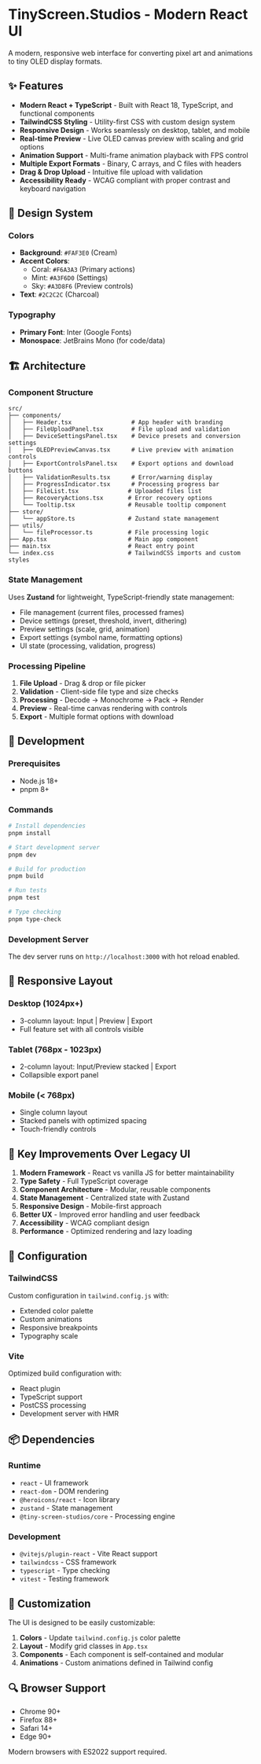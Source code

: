 # TinyScreen.Studios - Modern React UI

A modern, responsive web interface for converting pixel art and animations to tiny OLED display formats.

## ✨ Features

- **Modern React + TypeScript** - Built with React 18, TypeScript, and functional components
- **TailwindCSS Styling** - Utility-first CSS with custom design system
- **Responsive Design** - Works seamlessly on desktop, tablet, and mobile
- **Real-time Preview** - Live OLED canvas preview with scaling and grid options
- **Animation Support** - Multi-frame animation playback with FPS control
- **Multiple Export Formats** - Binary, C arrays, and C files with headers
- **Drag & Drop Upload** - Intuitive file upload with validation
- **Accessibility Ready** - WCAG compliant with proper contrast and keyboard navigation

## 🎨 Design System

### Colors
- **Background**: `#FAF3E0` (Cream)
- **Accent Colors**:
  - Coral: `#F6A3A3` (Primary actions)
  - Mint: `#A3F6D0` (Settings)
  - Sky: `#A3D8F6` (Preview controls)
- **Text**: `#2C2C2C` (Charcoal)

### Typography
- **Primary Font**: Inter (Google Fonts)
- **Monospace**: JetBrains Mono (for code/data)

## 🏗️ Architecture

### Component Structure
```
src/
├── components/
│   ├── Header.tsx                 # App header with branding
│   ├── FileUploadPanel.tsx        # File upload and validation
│   ├── DeviceSettingsPanel.tsx    # Device presets and conversion settings
│   ├── OLEDPreviewCanvas.tsx      # Live preview with animation controls
│   ├── ExportControlsPanel.tsx    # Export options and download buttons
│   ├── ValidationResults.tsx      # Error/warning display
│   ├── ProgressIndicator.tsx      # Processing progress bar
│   ├── FileList.tsx              # Uploaded files list
│   ├── RecoveryActions.tsx       # Error recovery options
│   └── Tooltip.tsx               # Reusable tooltip component
├── store/
│   └── appStore.ts               # Zustand state management
├── utils/
│   └── fileProcessor.ts          # File processing logic
├── App.tsx                       # Main app component
├── main.tsx                      # React entry point
└── index.css                     # TailwindCSS imports and custom styles
```

### State Management
Uses **Zustand** for lightweight, TypeScript-friendly state management:

- File management (current files, processed frames)
- Device settings (preset, threshold, invert, dithering)
- Preview settings (scale, grid, animation)
- Export settings (symbol name, formatting options)
- UI state (processing, validation, progress)

### Processing Pipeline
1. **File Upload** - Drag & drop or file picker
2. **Validation** - Client-side file type and size checks
3. **Processing** - Decode → Monochrome → Pack → Render
4. **Preview** - Real-time canvas rendering with controls
5. **Export** - Multiple format options with download

## 🚀 Development

### Prerequisites
- Node.js 18+
- pnpm 8+

### Commands
```bash
# Install dependencies
pnpm install

# Start development server
pnpm dev

# Build for production
pnpm build

# Run tests
pnpm test

# Type checking
pnpm type-check
```

### Development Server
The dev server runs on `http://localhost:3000` with hot reload enabled.

## 📱 Responsive Layout

### Desktop (1024px+)
- 3-column layout: Input | Preview | Export
- Full feature set with all controls visible

### Tablet (768px - 1023px)
- 2-column layout: Input/Preview stacked | Export
- Collapsible export panel

### Mobile (< 768px)
- Single column layout
- Stacked panels with optimized spacing
- Touch-friendly controls

## 🎯 Key Improvements Over Legacy UI

1. **Modern Framework** - React vs vanilla JS for better maintainability
2. **Type Safety** - Full TypeScript coverage
3. **Component Architecture** - Modular, reusable components
4. **State Management** - Centralized state with Zustand
5. **Responsive Design** - Mobile-first approach
6. **Better UX** - Improved error handling and user feedback
7. **Accessibility** - WCAG compliant design
8. **Performance** - Optimized rendering and lazy loading

## 🔧 Configuration

### TailwindCSS
Custom configuration in `tailwind.config.js` with:
- Extended color palette
- Custom animations
- Responsive breakpoints
- Typography scale

### Vite
Optimized build configuration with:
- React plugin
- TypeScript support
- PostCSS processing
- Development server with HMR

## 📦 Dependencies

### Runtime
- `react` - UI framework
- `react-dom` - DOM rendering
- `@heroicons/react` - Icon library
- `zustand` - State management
- `@tiny-screen-studios/core` - Processing engine

### Development
- `@vitejs/plugin-react` - Vite React support
- `tailwindcss` - CSS framework
- `typescript` - Type checking
- `vitest` - Testing framework

## 🎨 Customization

The UI is designed to be easily customizable:

1. **Colors** - Update `tailwind.config.js` color palette
2. **Layout** - Modify grid classes in `App.tsx`
3. **Components** - Each component is self-contained and modular
4. **Animations** - Custom animations defined in Tailwind config

## 🔍 Browser Support

- Chrome 90+
- Firefox 88+
- Safari 14+
- Edge 90+

Modern browsers with ES2022 support required.